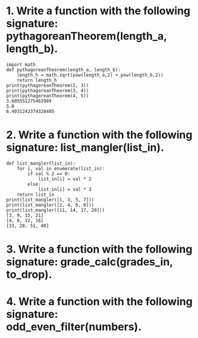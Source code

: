 # 1. Write a function with the following signature: pythagoreanTheorem(length_a, length_b).
    import math
    def pythagoreanTheorem(length_a, length_b):
        length_h = math.sqrt(pow(length_a,2) + pow(length_b,2))
        return length_h
    print(pythagoreanTheorem(2, 3))
    print(pythagoreanTheorem(3, 4))
    print(pythagoreanTheorem(4, 5))
    3.605551275463989
    5.0
    6.4031242374328485

# 2. Write a function with the following signature: list_mangler(list_in).
    def list_mangler(list_in):
        for i, val in enumerate(list_in):
            if val % 2 == 0:
                list_in[i] = val * 2
            else:
                list_in[i] = val * 3
        return list_in
    print(list_mangler([1, 3, 5, 7]))
    print(list_mangler([2, 4, 6, 8]))
    print(list_mangler([11, 14, 17, 20]))
    [3, 9, 15, 21]
    [4, 8, 12, 16]
    [33, 28, 51, 40]

# 3. Write a function with the following signature: grade_calc(grades_in, to_drop).


# 4. Write a function with the following signature: odd_even_filter(numbers).

